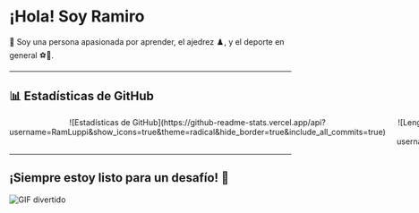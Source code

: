 # ¡Hola! Soy Ramiro

👋 Soy una persona apasionada por aprender, el ajedrez ♟️, y el deporte en general ⚽🏀.

---

## 📊 Estadísticas de GitHub

<div align="center" style="display: flex; justify-content: space-between;">

  <div style="flex: 1; margin-right: 10px;">
    ![Estadísticas de GitHub](https://github-readme-stats.vercel.app/api?username=RamLuppi&show_icons=true&theme=radical&hide_border=true&include_all_commits=true)
  </div>

  <div style="flex: 1; margin-left: 10px;">
    ![Lenguajes más usados](https://github-readme-stats.vercel.app/api/top-langs/?username=RamLuppi&layout=compact&theme=radical&hide_border=true)
  </div>

</div>

---

## ¡Siempre estoy listo para un desafío! 🚀
![GIF divertido](https://media.tenor.com/9AhA9h8JP6oAAAAM/cat-chess.gif)
